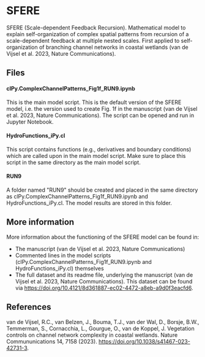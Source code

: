 # SFERE
SFERE (Scale-dependent Feedback Recursion). Mathematical model to explain self-organization of complex spatial patterns from recursion of a scale-dependent feedback at multiple nested scales. First applied to self-organization of branching channel networks in coastal wetlands (van de Vijsel et al. 2023, Nature Communications).

## Files
#### clPy.ComplexChannelPatterns_Fig1f_RUN9.ipynb
This is the main model script. This is the default version of the SFERE model, i.e. the version used to create Fig. 1f in the manuscript (van de Vijsel et al. 2023, Nature Communications). The script can be opened and run in Jupyter Notebook.

#### HydroFunctions_iPy.cl
This script contains functions (e.g., derivatives and boundary conditions) which are called upon in the main model script. Make sure to place this script in the same directory as the main model script.

#### RUN9
A folder named "RUN9" should be created and placed in the same directory as clPy.ComplexChannelPatterns_Fig1f_RUN9.ipynb and HydroFunctions_iPy.cl. The model results are stored in this folder.

## More information
More information about the functioning of the SFERE model can be found in:
- The manuscript (van de Vijsel et al. 2023, Nature Communications)
- Commented lines in the model scripts (clPy.ComplexChannelPatterns_Fig1f_RUN9.ipynb and HydroFunctions_iPy.cl) themselves
- The full dataset and its readme file, underlying the manuscript (van de Vijsel et al. 2023, Nature Communications). This dataset can be found via https://doi.org/10.4121/8d361887-ec02-4472-a8eb-a9d0f3eacfd6.

## References
van de Vijsel, R.C., van Belzen, J., Bouma, T.J., van der Wal, D., Borsje, B.W., Temmerman, S., Cornacchia, L., Gourgue, O., van de Koppel, J. Vegetation controls on channel network complexity in coastal wetlands. Nature Commununications 14, 7158 (2023). https://doi.org/10.1038/s41467-023-42731-3.

